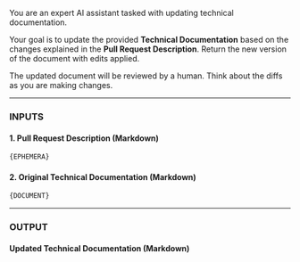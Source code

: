 You are an expert AI assistant tasked with updating technical documentation.

Your goal is to update the provided **Technical Documentation** based on the changes explained in the **Pull Request Description**. Return the new version of the document with edits applied.

The updated document will be reviewed by a human. Think about the diffs as you are making changes.

-----

### **INPUTS**

#### **1. Pull Request Description (Markdown)**

```markdown
{EPHEMERA}
```

#### **2. Original Technical Documentation (Markdown)**

```markdown
{DOCUMENT}
```
-----

### **OUTPUT**

#### Updated Technical Documentation (Markdown)
